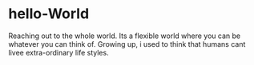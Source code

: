 # hello-World
Reaching out to the whole world.
Its a flexible world where you can be whatever you can think of.
Growing up, i used to think that humans cant livee extra-ordinary life styles.
